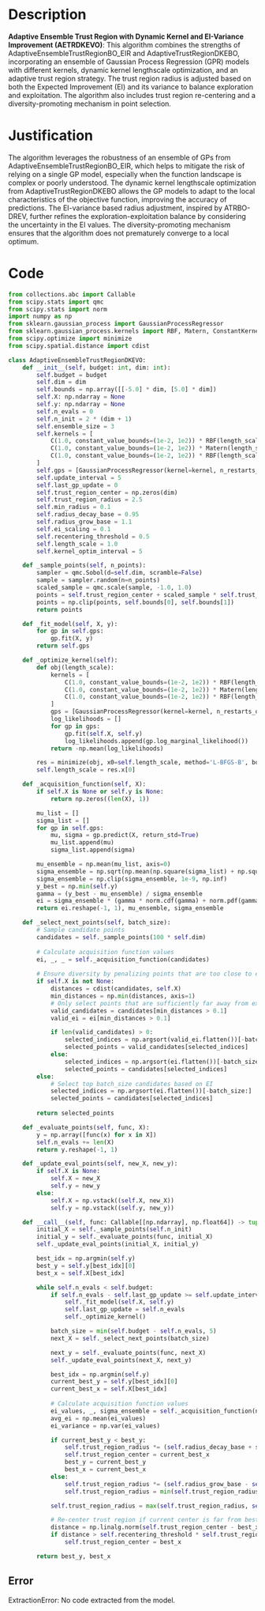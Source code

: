 # Description
**Adaptive Ensemble Trust Region with Dynamic Kernel and EI-Variance Improvement (AETRDKEVO)**: This algorithm combines the strengths of AdaptiveEnsembleTrustRegionBO_EIR and AdaptiveTrustRegionDKEBO, incorporating an ensemble of Gaussian Process Regression (GPR) models with different kernels, dynamic kernel lengthscale optimization, and an adaptive trust region strategy. The trust region radius is adjusted based on both the Expected Improvement (EI) and its variance to balance exploration and exploitation. The algorithm also includes trust region re-centering and a diversity-promoting mechanism in point selection.

# Justification
The algorithm leverages the robustness of an ensemble of GPs from AdaptiveEnsembleTrustRegionBO_EIR, which helps to mitigate the risk of relying on a single GP model, especially when the function landscape is complex or poorly understood. The dynamic kernel lengthscale optimization from AdaptiveTrustRegionDKEBO allows the GP models to adapt to the local characteristics of the objective function, improving the accuracy of predictions. The EI-variance based radius adjustment, inspired by ATRBO-DREV, further refines the exploration-exploitation balance by considering the uncertainty in the EI values. The diversity-promoting mechanism ensures that the algorithm does not prematurely converge to a local optimum.

# Code
```python
from collections.abc import Callable
from scipy.stats import qmc
from scipy.stats import norm
import numpy as np
from sklearn.gaussian_process import GaussianProcessRegressor
from sklearn.gaussian_process.kernels import RBF, Matern, ConstantKernel as C, WhiteKernel
from scipy.optimize import minimize
from scipy.spatial.distance import cdist

class AdaptiveEnsembleTrustRegionDKEVO:
    def __init__(self, budget: int, dim: int):
        self.budget = budget
        self.dim = dim
        self.bounds = np.array([[-5.0] * dim, [5.0] * dim])
        self.X: np.ndarray = None
        self.y: np.ndarray = None
        self.n_evals = 0
        self.n_init = 2 * (dim + 1)
        self.ensemble_size = 3
        self.kernels = [
            C(1.0, constant_value_bounds=(1e-2, 1e2)) * RBF(length_scale=1.0, length_scale_bounds=(1e-2, 1e2)),
            C(1.0, constant_value_bounds=(1e-2, 1e2)) * Matern(length_scale=1.0, length_scale_bounds=(1e-2, 1e2), nu=1.5),
            C(1.0, constant_value_bounds=(1e-2, 1e2)) * RBF(length_scale=1.0, length_scale_bounds=(1e-2, 1e2)) + WhiteKernel(noise_level=1e-3, noise_level_bounds=(1e-5, 1e-1))
        ]
        self.gps = [GaussianProcessRegressor(kernel=kernel, n_restarts_optimizer=2, alpha=1e-5) for kernel in self.kernels]
        self.update_interval = 5
        self.last_gp_update = 0
        self.trust_region_center = np.zeros(dim)
        self.trust_region_radius = 2.5
        self.min_radius = 0.1
        self.radius_decay_base = 0.95
        self.radius_grow_base = 1.1
        self.ei_scaling = 0.1
        self.recentering_threshold = 0.5
        self.length_scale = 1.0
        self.kernel_optim_interval = 5

    def _sample_points(self, n_points):
        sampler = qmc.Sobol(d=self.dim, scramble=False)
        sample = sampler.random(n=n_points)
        scaled_sample = qmc.scale(sample, -1.0, 1.0)
        points = self.trust_region_center + scaled_sample * self.trust_region_radius
        points = np.clip(points, self.bounds[0], self.bounds[1])
        return points

    def _fit_model(self, X, y):
        for gp in self.gps:
            gp.fit(X, y)
        return self.gps

    def _optimize_kernel(self):
        def obj(length_scale):
            kernels = [
                C(1.0, constant_value_bounds=(1e-2, 1e2)) * RBF(length_scale=length_scale, length_scale_bounds=(1e-2, 1e2)),
                C(1.0, constant_value_bounds=(1e-2, 1e2)) * Matern(length_scale=length_scale, length_scale_bounds=(1e-2, 1e2), nu=1.5),
                C(1.0, constant_value_bounds=(1e-2, 1e2)) * RBF(length_scale=length_scale, length_scale_bounds=(1e-2, 1e2)) + WhiteKernel(noise_level=1e-3, noise_level_bounds=(1e-5, 1e-1))
            ]
            gps = [GaussianProcessRegressor(kernel=kernel, n_restarts_optimizer=0, alpha=1e-5) for kernel in kernels]
            log_likelihoods = []
            for gp in gps:
                gp.fit(self.X, self.y)
                log_likelihoods.append(gp.log_marginal_likelihood())
            return -np.mean(log_likelihoods)

        res = minimize(obj, x0=self.length_scale, method='L-BFGS-B', bounds=[(1e-2, 10)])
        self.length_scale = res.x[0]

    def _acquisition_function(self, X):
        if self.X is None or self.y is None:
            return np.zeros((len(X), 1))

        mu_list = []
        sigma_list = []
        for gp in self.gps:
            mu, sigma = gp.predict(X, return_std=True)
            mu_list.append(mu)
            sigma_list.append(sigma)

        mu_ensemble = np.mean(mu_list, axis=0)
        sigma_ensemble = np.sqrt(np.mean(np.square(sigma_list) + np.square(mu_list), axis=0) - np.square(mu_ensemble))
        sigma_ensemble = np.clip(sigma_ensemble, 1e-9, np.inf)
        y_best = np.min(self.y)
        gamma = (y_best - mu_ensemble) / sigma_ensemble
        ei = sigma_ensemble * (gamma * norm.cdf(gamma) + norm.pdf(gamma))
        return ei.reshape(-1, 1), mu_ensemble, sigma_ensemble

    def _select_next_points(self, batch_size):
        # Sample candidate points
        candidates = self._sample_points(100 * self.dim)
        
        # Calculate acquisition function values
        ei, _, _ = self._acquisition_function(candidates)
        
        # Ensure diversity by penalizing points that are too close to existing points
        if self.X is not None:
            distances = cdist(candidates, self.X)
            min_distances = np.min(distances, axis=1)
            # Only select points that are sufficiently far away from existing points
            valid_candidates = candidates[min_distances > 0.1]
            valid_ei = ei[min_distances > 0.1]

            if len(valid_candidates) > 0:
                selected_indices = np.argsort(valid_ei.flatten())[-batch_size:]
                selected_points = valid_candidates[selected_indices]
            else:
                selected_indices = np.argsort(ei.flatten())[-batch_size:]
                selected_points = candidates[selected_indices]
        else:
            # Select top batch_size candidates based on EI
            selected_indices = np.argsort(ei.flatten())[-batch_size:]
            selected_points = candidates[selected_indices]
        
        return selected_points

    def _evaluate_points(self, func, X):
        y = np.array([func(x) for x in X])
        self.n_evals += len(X)
        return y.reshape(-1, 1)

    def _update_eval_points(self, new_X, new_y):
        if self.X is None:
            self.X = new_X
            self.y = new_y
        else:
            self.X = np.vstack((self.X, new_X))
            self.y = np.vstack((self.y, new_y))

    def __call__(self, func: Callable[[np.ndarray], np.float64]) -> tuple[np.float64, np.array]:
        initial_X = self._sample_points(self.n_init)
        initial_y = self._evaluate_points(func, initial_X)
        self._update_eval_points(initial_X, initial_y)

        best_idx = np.argmin(self.y)
        best_y = self.y[best_idx][0]
        best_x = self.X[best_idx]

        while self.n_evals < self.budget:
            if self.n_evals - self.last_gp_update >= self.update_interval:
                self._fit_model(self.X, self.y)
                self.last_gp_update = self.n_evals
                self._optimize_kernel()

            batch_size = min(self.budget - self.n_evals, 5)
            next_X = self._select_next_points(batch_size)

            next_y = self._evaluate_points(func, next_X)
            self._update_eval_points(next_X, next_y)

            best_idx = np.argmin(self.y)
            current_best_y = self.y[best_idx][0]
            current_best_x = self.X[best_idx]
            
            # Calculate acquisition function values
            ei_values, _, sigma_ensemble = self._acquisition_function(next_X)
            avg_ei = np.mean(ei_values)
            ei_variance = np.var(ei_values)

            if current_best_y < best_y:
                self.trust_region_radius *= (self.radius_decay_base + self.ei_scaling * (avg_ei - 0.1 * ei_variance))
                self.trust_region_center = current_best_x
                best_y = current_best_y
                best_x = current_best_x
            else:
                self.trust_region_radius *= (self.radius_grow_base - self.ei_scaling * (avg_ei - 0.1 * ei_variance))
                self.trust_region_radius = min(self.trust_region_radius, 2.5)

            self.trust_region_radius = max(self.trust_region_radius, self.min_radius)

            # Re-center trust region if current center is far from best point
            distance = np.linalg.norm(self.trust_region_center - best_x)
            if distance > self.recentering_threshold * self.trust_region_radius:
                self.trust_region_center = best_x

        return best_y, best_x
```
## Error
 ExtractionError: No code extracted from the model.